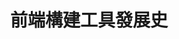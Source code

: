 ---
layout: "../../layouts/BlogPost.astro"
title: "前端構建工具發展史"
description: "Lorem ipsum dolor sit amet"
pubDate: "Jul 08 2022"
heroImage: "/placeholder-hero.jpg"
---